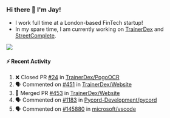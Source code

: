 ### Hi there 👋 I'm Jay!
* I work full time at a London-based FinTech startup!
* In my spare time, I am currently working on [TrainerDex](https://www.github.com/TrainerDex) and [StreetComplete](https://github.com/streetcomplete/StreetComplete).

[<img src="https://github-readme-stats.vercel.app/api/wakatime?username=TurnrDev&layout=compact&custom_title=Last 7 Days Language Breakdown" />](https://wakatime.com/@TurnrDev)  

#### :zap: Recent Activity
<!--START_SECTION:activity-->
1. ❌ Closed PR [#24](https://github.com/TrainerDex/PogoOCR/pull/24) in [TrainerDex/PogoOCR](https://github.com/TrainerDex/PogoOCR)
2. 🗣 Commented on [#451](https://github.com/TrainerDex/Website/issues/451) in [TrainerDex/Website](https://github.com/TrainerDex/Website)
3. 🎉 Merged PR [#453](https://github.com/TrainerDex/Website/pull/453) in [TrainerDex/Website](https://github.com/TrainerDex/Website)
4. 🗣 Commented on [#1183](https://github.com/Pycord-Development/pycord/issues/1183) in [Pycord-Development/pycord](https://github.com/Pycord-Development/pycord)
5. 🗣 Commented on [#145880](https://github.com/microsoft/vscode/issues/145880) in [microsoft/vscode](https://github.com/microsoft/vscode)
<!--END_SECTION:activity-->
